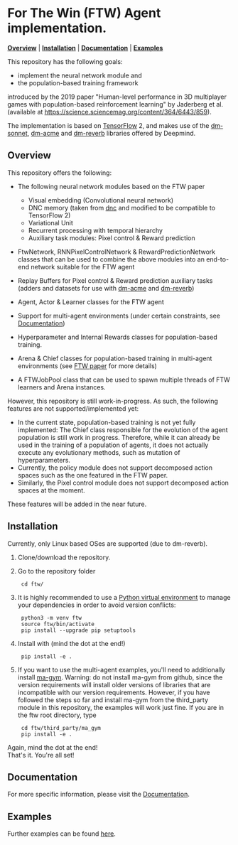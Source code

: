 # For The Win (FTW) Agent implementation.

**[Overview](#overview)** | **[Installation](#installation)** |
**[Documentation](https://ftw.readthedocs.io/en/0.1.8/)** | **[Examples](examples)**

This repository has the following goals:
    
- implement the neural network module and 
- the population-based training framework

introduced by the 2019 paper "Human-level performance in 3D multiplayer games with 
population-based reinforcement learning" by Jaderberg et al. 
(available at https://science.sciencemag.org/content/364/6443/859).

The implementation is based on [TensorFlow](https://www.tensorflow.org/) 2, 
and makes use of the [dm-sonnet](https://github.com/deepmind/sonnet), 
[dm-acme](https://github.com/deepmind/acme) and 
[dm-reverb](https://github.com/deepmind/reverb) libraries offered by Deepmind.

## Overview
This repository offers the following:

- The following neural network modules based on the FTW paper
    
    - Visual embedding (Convolutional neural network)
    - DNC memory (taken from [dnc](https://github.com/deepmind/dnc) and modified to 
    be compatible to TensorFlow 2)
    - Variational Unit
    - Recurrent processing with temporal hierarchy
    - Auxiliary task modules: Pixel control & Reward prediction
    
- FtwNetwork, RNNPixelControlNetwork & RewardPredictionNetwork classes 
 that can be used to combine the above modules into an end-to-end network suitable for 
 the FTW agent
    
- Replay Buffers for Pixel control & Reward prediction auxiliary tasks 
(adders and datasets for use with [dm-acme](https://github.com/deepmind/acme) and 
[dm-reverb](https://github.com/deepmind/reverb))

- Agent, Actor & Learner classes for the FTW agent

- Support for multi-agent environments (under certain constraints, see 
[Documentation](https://ftw.readthedocs.io/en/0.1.8/))

- Hyperparameter and Internal Rewards classes for population-based training.

- Arena & Chief classes for population-based training in multi-agent environments 
(see [FTW paper](https://science.sciencemag.org/content/364/6443/859) for more details)

- A FTWJobPool class that can be used to spawn multiple threads of FTW learners and 
Arena instances.


However, this repository is still work-in-progress. As such, the following features are not 
supported/implemented yet:

- In the current state, population-based training is not yet fully implemented: 
The Chief class responsible for the evolution of the agent population is still work in progress. 
Therefore, while it can already be used in the training of a population of agents, it does not 
actually execute any evolutionary methods, such as mutation of hyperparameters.
- Currently, the policy module does not support decomposed action spaces such as the one featured in 
the FTW paper.
- Similarly, the Pixel control module does not support decomposed action spaces at the moment.

These features will be added in the near future.

## Installation
Currently, only Linux based OSes are supported (due to dm-reverb).

1. Clone/download the repository.
2. Go to the repository folder
        
        cd ftw/
        
3. It is highly recommended to use a 
[Python virtual environment](https://docs.python.org/3/tutorial/venv.html) 
to manage your dependencies in order to avoid version conflicts:

        python3 -m venv ftw
        source ftw/bin/activate
        pip install --upgrade pip setuptools
        
4. Install with (mind the dot at the end!)

        pip install -e .
        
5. If you want to use the multi-agent examples, you'll need to additionally install 
[ma-gym](https://github.com/koulanurag/ma-gym). Warning: do not install ma-gym from 
github, since the version requirements will install older versions of libraries that 
are incompatible with our version requirements. However, if you have followed the steps 
so far and install ma-gym from the third_party module in this repository, the examples 
will work just fine. If you are in the ftw root directory, type

        cd ftw/third_party/ma_gym
        pip install -e .
        
Again, mind the dot at the end!    
That's it. You're all set!

## Documentation
For more specific information, please visit the 
[Documentation](https://ftw.readthedocs.io/en/0.1.8/).

## Examples
Further examples can be found [here](ftw/examples).
